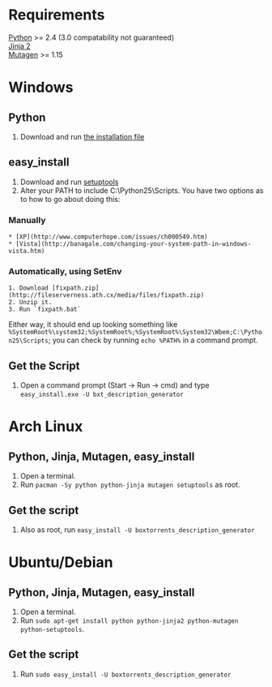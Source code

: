 Requirements
============
[Python](http://www.python.org/) >= 2.4 (3.0 compatability not guaranteed)  
[Jinja 2](http://jinja.pocoo.org/2/)  
[Mutagen](http://code.google.com/p/quodlibet/wiki/Mutagen)  >= 1.15  

Windows
=======
Python
------
1. Download and run [the installation file](http://www.python.org/ftp/python/2.5.4/python-2.5.4.msi)

easy_install
------------
1. Download and run [setuptools](http://pypi.python.org/packages/2.5/s/setuptools/setuptools-0.6c9.win32-py2.5.exe#md5=602d06054ec1165e995ae54ac30884d7)
2. Alter your PATH to include C:\Python25\Scripts.  You have two options as to how to go about doing this:
### Manually ###
	* [XP](http://www.computerhope.com/issues/ch000549.htm)
	* [Vista](http://banagale.com/changing-your-system-path-in-windows-vista.htm)
### Automatically, using SetEnv ###
	1. Download [fixpath.zip](http://fileserverness.ath.cx/media/files/fixpath.zip)
	2. Unzip it.
	3. Run `fixpath.bat`
	
Either way, it should end up looking something like
`%SystemRoot%\system32;%SystemRoot%;%SystemRoot%\System32\Wbem;C:\Python25\Scripts`;
you can check by running `echo %PATH%` in a command prompt.

Get the Script
--------------
1. Open a command prompt (Start -> Run -> cmd) and type `easy_install.exe -U bxt_description_generator`

Arch Linux
==========
Python, Jinja, Mutagen, easy_install
---------------------------
1. Open a terminal.
2. Run `pacman -Sy python python-jinja mutagen setuptools` as root.

Get the script
--------------
1. Also as root, run `easy_install -U boxtorrents_description_generator`

Ubuntu/Debian
=============
Python, Jinja, Mutagen, easy_install
---------------------------
1. Open a terminal.
2. Run `sudo apt-get install python python-jinja2 python-mutagen python-setuptools`.

Get the script
--------------
1. Run `sudo easy_install -U boxtorrents_description_generator`
